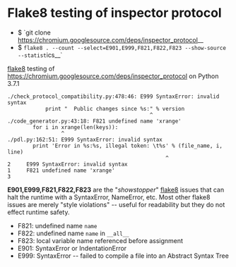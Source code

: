 # Flake8 testing of inspector protocol

* $ `git clone https://chromium.googlesource.com/deps/inspector_protocol__
* $ `flake8 . --count --select=E901,E999,F821,F822,F823 --show-source --statist`ics__`

[flake8](http://flake8.pycqa.org) testing of https://chromium.googlesource.com/deps/inspector_protocol on Python 3.7.1

```
./check_protocol_compatibility.py:478:46: E999 SyntaxError: invalid syntax
            print "  Public changes since %s:" % version
                                             ^
./code_generator.py:43:18: F821 undefined name 'xrange'
        for i in xrange(len(keys)):
                 ^
./pdl.py:162:51: E999 SyntaxError: invalid syntax
        print 'Error in %s:%s, illegal token: \t%s' % (file_name, i, line)
                                                  ^
2     E999 SyntaxError: invalid syntax
1     F821 undefined name 'xrange'
3
```

__E901,E999,F821,F822,F823__ are the "_showstopper_" [flake8](http://flake8.pycqa.org) issues that can halt the runtime with a SyntaxError, NameError, etc. Most other flake8 issues are merely "style violations" -- useful for readability but they do not effect runtime safety.
* F821: undefined name `name`
* F822: undefined name `name` in `__all__`
* F823: local variable name referenced before assignment
* E901: SyntaxError or IndentationError
* E999: SyntaxError -- failed to compile a file into an Abstract Syntax Tree
